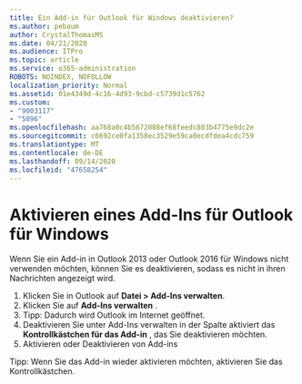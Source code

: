```yaml
---
title: Ein Add-in für Outlook für Windows deaktivieren?
ms.author: pebaum
author: CrystalThomasMS
ms.date: 04/21/2020
ms.audience: ITPro
ms.topic: article
ms.service: o365-administration
ROBOTS: NOINDEX, NOFOLLOW
localization_priority: Normal
ms.assetid: 01e4349d-4c16-4d93-9cbd-c5739d1c5762
ms.custom:
- "9003117"
- "5896"
ms.openlocfilehash: aa768a0c4b5672088ef68feedc803b4775e9dc2e
ms.sourcegitcommit: c6692ce0fa1358ec3529e59ca0ecdfdea4cdc759
ms.translationtype: MT
ms.contentlocale: de-DE
ms.lasthandoff: 09/14/2020
ms.locfileid: "47658254"
---
```

# <a name="turn-an-add-in-off-for-outlook-for-windows"></a>Aktivieren eines Add-Ins für Outlook für Windows

Wenn Sie ein Add-in in Outlook 2013 oder Outlook 2016 für Windows nicht verwenden möchten, können Sie es deaktivieren, sodass es nicht in ihren Nachrichten angezeigt wird.  

1. Klicken Sie in Outlook auf **Datei > Add-Ins verwalten**.
2. Klicken Sie auf **Add-Ins verwalten** .
3. Tipp: Dadurch wird Outlook im Internet geöffnet.
4. Deaktivieren Sie unter Add-Ins verwalten in der Spalte aktiviert das **Kontrollkästchen für das Add-in**  , das Sie deaktivieren möchten.
5. Aktivieren oder Deaktivieren von Add-ins

Tipp: Wenn Sie das Add-in wieder aktivieren möchten, aktivieren Sie das Kontrollkästchen.

